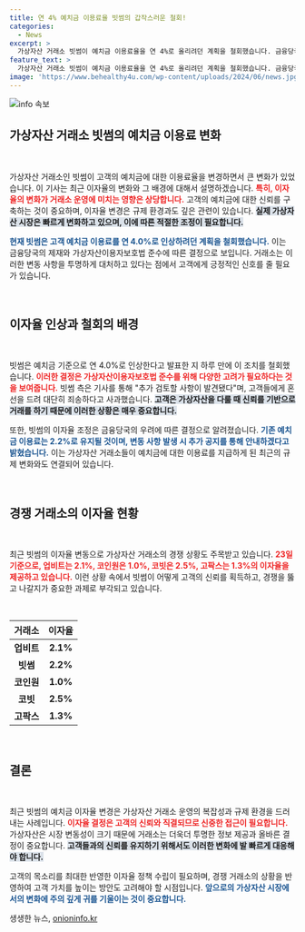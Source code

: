```yaml
---
title: 연 4% 예치금 이용료율 빗썸의 갑작스러운 철회!
categories:
  - News
excerpt: >
  가상자산 거래소 빗썸이 예치금 이용료율을 연 4%로 올리려던 계획을 철회했습니다. 금융당국의 제동으로 기존 2.2% 이자율을 유지하게 되었으며, 고객들은 혼란을 겪고 있습니다. 자세한 이유를 확인해보세요!
feature_text: >
  가상자산 거래소 빗썸이 예치금 이용료율을 연 4%로 올리려던 계획을 철회했습니다. 금융당국의 제동으로 기존 2.2% 이자율을 유지하게 되었으며, 고객들은 혼란을 겪고 있습니다. 자세한 이유를 확인해보세요!
image: 'https://www.behealthy4u.com/wp-content/uploads/2024/06/news.jpg'
---
```


<p><img src="https://www.behealthy4u.com/wp-content/uploads/2024/06/news.jpg" alt="info 속보" /></p>

<h2 data-ke-size="size26">가상자산 거래소 빗썸의 예치금 이용료 변화</h2>

<p data-ke-size="size16">&nbsp;</p>

<p>가상자산 거래소인 빗썸이 고객의 예치금에 대한 이용료율을 변경하면서 큰 변화가 있었습니다. 이 기사는 최근 이자율의 변화와 그 배경에 대해서 설명하겠습니다. <b><span style="color: #ee2323;">특히, 이자율의 변화가 거래소 운영에 미치는 영향은 상당합니다.</span></b> 고객의 예치금에 대한 신뢰를 구축하는 것이 중요하며, 이자율 변경은 규제 환경과도 깊은 관련이 있습니다. <b><span style="background-color: #21538527;">실제 가상자산 시장은 빠르게 변화하고 있으며, 이에 따른 적절한 조정이 필요합니다.</span></b></p>

<p><b><span style="color: #1a5490;">현재 빗썸은 고객 예치금 이용료를 연 4.0%로 인상하려던 계획을 철회했습니다.</span></b> 이는 금융당국의 제재와 가상자산이용자보호법 준수에 따른 결정으로 보입니다. 거래소는 이러한 변동 사항을 투명하게 대처하고 있다는 점에서 고객에게 긍정적인 신호를 줄 필요가 있습니다. </p>

<p data-ke-size="size16">&nbsp;</p>

<h2 data-ke-size="size26">이자율 인상과 철회의 배경</h2>

<p data-ke-size="size16">&nbsp;</p>

<p>빗썸은 예치금 기준으로 연 4.0%로 인상한다고 발표한 지 하루 만에 이 조치를 철회했습니다. <b><span style="color: #ee2323;">이러한 결정은 가상자산이용자보호법 준수를 위해 다양한 고려가 필요하다는 것을 보여줍니다.</span></b> 빗썸 측은 기사를 통해 "추가 검토할 사항이 발견됐다"며, 고객들에게 혼선을 드려 대단히 죄송하다고 사과했습니다. <b><span style="background-color: #21538527;">고객은 가상자산을 다룰 때 신뢰를 기반으로 거래를 하기 때문에 이러한 상황은 매우 중요합니다.</span></b></p>

<p>또한, 빗썸의 이자율 조정은 금융당국의 우려에 따른 결정으로 알려졌습니다. <b><span style="color: #1a5490;">기존 예치금 이용료는 2.2%로 유지될 것이며, 변동 사항 발생 시 추가 공지를 통해 안내하겠다고 밝혔습니다.</span></b> 이는 가상자산 거래소들이 예치금에 대한 이용료를 지급하게 된 최근의 규제 변화와도 연결되어 있습니다.</p>

<p data-ke-size="size16">&nbsp;</p>

<h2 data-ke-size="size26">경쟁 거래소의 이자율 현황</h2>

<p data-ke-size="size16">&nbsp;</p>

<p>최근 빗썸의 이자율 변동으로 가상자산 거래소의 경쟁 상황도 주목받고 있습니다. <b><span style="color: #ee2323;">23일 기준으로, 업비트는 2.1%, 코인원은 1.0%, 코빗은 2.5%, 고팍스는 1.3%의 이자율을 제공하고 있습니다.</span></b> 이런 상황 속에서 빗썸이 어떻게 고객의 신뢰를 획득하고, 경쟁을 뚫고 나갈지가 중요한 과제로 부각되고 있습니다. </p>

<p data-ke-size="size16">&nbsp;</p>

<table style="width: 100%; border-collapse: collapse;">
    <thead>
        <tr>
            <th style="text-align: center; height: 17px;"><b>거래소</b></th>
            <th style="text-align: center; height: 17px;"><b>이자율</b></th>
        </tr>
    </thead>
    <tbody>
        <tr>
            <td style="text-align: center; height: 17px;"><b>업비트</b></td>
            <td style="text-align: center; height: 17px;"><b>2.1%</b></td>
        </tr>
        <tr>
            <td style="text-align: center; height: 17px;"><b>빗썸</b></td>
            <td style="text-align: center; height: 17px;"><b>2.2%</b></td>
        </tr>
        <tr>
            <td style="text-align: center; height: 17px;"><b>코인원</b></td>
            <td style="text-align: center; height: 17px;"><b>1.0%</b></td>
        </tr>
        <tr>
            <td style="text-align: center; height: 17px;"><b>코빗</b></td>
            <td style="text-align: center; height: 17px;"><b>2.5%</b></td>
        </tr>
        <tr>
            <td style="text-align: center; height: 17px;"><b>고팍스</b></td>
            <td style="text-align: center; height: 17px;"><b>1.3%</b></td>
        </tr>
    </tbody>
</table>

<p data-ke-size="size16">&nbsp;</p>

<h2 data-ke-size="size26">결론</h2>

<p data-ke-size="size16">&nbsp;</p>

<p>최근 빗썸의 예치금 이자율 변경은 가상자산 거래소 운영의 복잡성과 규제 환경을 드러내는 사례입니다. <b><span style="color: #ee2323;">이자율 결정은 고객의 신뢰와 직결되므로 신중한 접근이 필요합니다.</span></b> 가상자산은 시장 변동성이 크기 때문에 거래소는 더욱더 투명한 정보 제공과 올바른 결정이 중요합니다. <b><span style="background-color: #21538527;">고객들과의 신뢰를 유지하기 위해서도 이러한 변화에 발 빠르게 대응해야 합니다.</span></b></p>

<p>고객의 목소리를 최대한 반영한 이자율 정책 수립이 필요하며, 경쟁 거래소의 상황을 반영하여 고객 가치를 높이는 방안도 고려해야 할 시점입니다. <b><span style="color: #1a5490;">앞으로의 가상자산 시장에서의 변화에 주의 깊게 귀를 기울이는 것이 중요합니다.</span></b></p>
생생한 뉴스, <a href="https://onioninfo.kr" rel="dofollow">onioninfo.kr</a>


